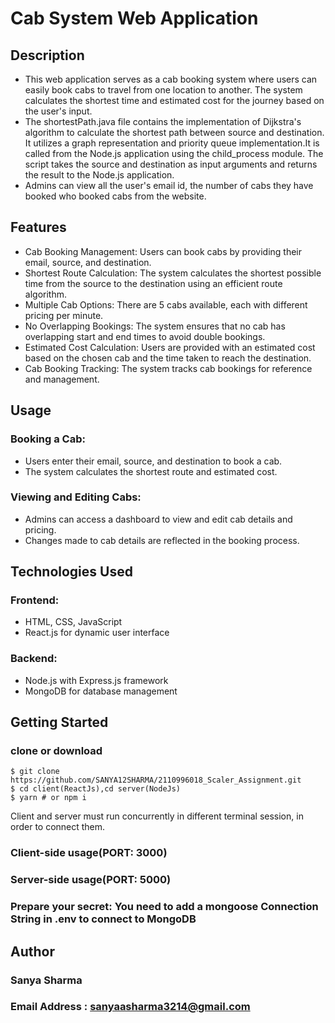 # Cab System Web Application

## Description
- This web application serves as a cab booking system where users can easily book cabs to travel from one location to another. The system calculates the shortest time and estimated cost for the journey based on the user's input.
- The shortestPath.java file contains the implementation of Dijkstra's algorithm to calculate the shortest path between source and destination. It utilizes a graph representation and priority queue implementation.It is called from the Node.js application using the child_process module. The script takes the source and destination as input arguments and returns the result to the Node.js application.
- Admins can view all the user's email id, the number of cabs they have booked who booked cabs from the website.

##  Features
- Cab Booking Management: Users can book cabs by providing their email, source, and destination.
- Shortest Route Calculation: The system calculates the shortest possible time from the source to the destination using an efficient route algorithm.
- Multiple Cab Options: There are 5 cabs available, each with different pricing per minute.
- No Overlapping Bookings: The system ensures that no cab has overlapping start and end times to avoid double bookings.
- Estimated Cost Calculation: Users are provided with an estimated cost based on the chosen cab and the time taken to reach the destination.
- Cab Booking Tracking: The system tracks cab bookings for reference and management.

## Usage
### Booking a Cab:
- Users enter their email, source, and destination to book a cab.
- The system calculates the shortest route and estimated cost.
### Viewing and Editing Cabs:
- Admins can access a dashboard to view and edit cab details and pricing.
- Changes made to cab details are reflected in the booking process.

## Technologies Used
### Frontend:
- HTML, CSS, JavaScript
- React.js for dynamic user interface
### Backend:
- Node.js with Express.js framework
- MongoDB for database management

## Getting Started
### clone or download
```terminal
$ git clone https://github.com/SANYA12SHARMA/2110996018_Scaler_Assignment.git
$ cd client(ReactJs),cd server(NodeJs)
$ yarn # or npm i
```

Client and server must run concurrently in different terminal session, in order to connect them.

### Client-side usage(PORT: 3000)

### Server-side usage(PORT: 5000)

### Prepare your secret: You need to add a mongoose Connection String in .env to connect to MongoDB

## Author
### Sanya Sharma 
### Email Address : sanyaasharma3214@gmail.com




